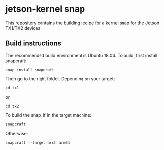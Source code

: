 # jetson-kernel snap

This repository contains the building recipe for a kernel snap for the
Jetson TX1/TX2 devices.

## Build instructions

The recommended build environment is Ubuntu 18.04. To build, first
install snapcraft:

`snap install snapcraft`

Then go to the right folder. Depending on your target:

`cd tx1`

or

`cd tx2`

To build the snap, if in the target machine:

`snapcraft`

Otherwise:

`snapcraft --target-arch arm64`
